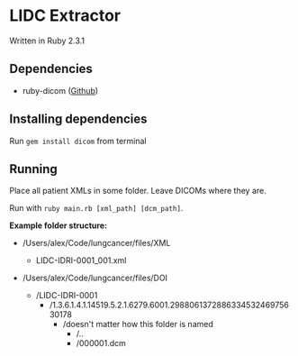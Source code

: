 # LIDC Extractor
Written in Ruby 2.3.1

## Dependencies
* ruby-dicom ([Github](https://github.com/dicom/ruby-dicom))

## Installing dependencies
Run `gem install dicom` from terminal

## Running
Place all patient XMLs in some folder.
Leave DICOMs where they are.

Run with `ruby main.rb [xml_path] [dcm_path]`.

**Example folder structure:** 

* /Users/alex/Code/lungcancer/files/XML
  * LIDC-IDRI-0001_001.xml

* /Users/alex/Code/lungcancer/files/DOI
  * /LIDC-IDRI-0001
    * /1.3.6.1.4.1.14519.5.2.1.6279.6001.298806137288633453246975630178
      * /doesn't matter how this folder is named
        * /..
        * /000001.dcm